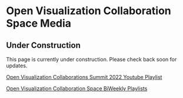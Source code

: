 # Open Visualization Collaboration Space Media

## Under Construction
This page is currently under construction. Please check back soon for updates.

[Open Visualization Collaborations Summit 2022 Youtube Playlist](https://www.youtube.com/watch?v=txQ7G98qUOg&list=PLyspMSh4XhLMOlAOLMNdT2wjtTMlqFAwo)


[Open Visualization Collaboration Space BiWeekly Playlists](https://www.youtube.com/watch?v=iUgFxv3U3Sc&list=PLyspMSh4XhLO7-iz8YFabD92h_85bw4SG&index=1)
